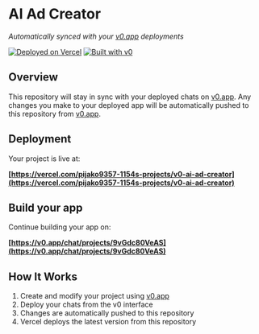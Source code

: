 # AI Ad Creator

*Automatically synced with your [v0.app](https://v0.app) deployments*

[![Deployed on Vercel](https://img.shields.io/badge/Deployed%20on-Vercel-black?style=for-the-badge&logo=vercel)](https://vercel.com/pijako9357-1154s-projects/v0-ai-ad-creator)
[![Built with v0](https://img.shields.io/badge/Built%20with-v0.app-black?style=for-the-badge)](https://v0.app/chat/projects/9vGdc80VeAS)

## Overview

This repository will stay in sync with your deployed chats on [v0.app](https://v0.app).
Any changes you make to your deployed app will be automatically pushed to this repository from [v0.app](https://v0.app).

## Deployment

Your project is live at:

**[https://vercel.com/pijako9357-1154s-projects/v0-ai-ad-creator](https://vercel.com/pijako9357-1154s-projects/v0-ai-ad-creator)**

## Build your app

Continue building your app on:

**[https://v0.app/chat/projects/9vGdc80VeAS](https://v0.app/chat/projects/9vGdc80VeAS)**

## How It Works

1. Create and modify your project using [v0.app](https://v0.app)
2. Deploy your chats from the v0 interface
3. Changes are automatically pushed to this repository
4. Vercel deploys the latest version from this repository